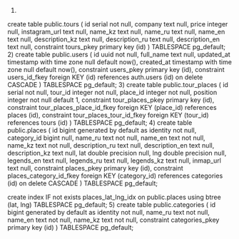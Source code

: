 1) 
create table public.tours (
  id serial not null,
  company text null,
  price integer null,
  instagram_url text null,
  name_kz text null,
  name_ru text null,
  name_en text null,
  description_kz text null,
  description_ru text null,
  description_en text null,
  constraint tours_pkey primary key (id)
) TABLESPACE pg_default;
2)
create table public.users (
  id uuid not null,
  full_name text null,
  updated_at timestamp with time zone null default now(),
  created_at timestamp with time zone null default now(),
  constraint users_pkey primary key (id),
  constraint users_id_fkey foreign KEY (id) references auth.users (id) on delete CASCADE
) TABLESPACE pg_default;
3)
create table public.tour_places (
  id serial not null,
  tour_id integer not null,
  place_id integer not null,
  position integer not null default 1,
  constraint tour_places_pkey primary key (id),
  constraint tour_places_place_id_fkey foreign KEY (place_id) references places (id),
  constraint tour_places_tour_id_fkey foreign KEY (tour_id) references tours (id)
) TABLESPACE pg_default;
4)
create table public.places (
  id bigint generated by default as identity not null,
  category_id bigint null,
  name_ru text not null,
  name_en text not null,
  name_kz text not null,
  description_ru text null,
  description_en text null,
  description_kz text null,
  lat double precision null,
  lng double precision null,
  legends_en text null,
  legends_ru text null,
  legends_kz text null,
  inmap_url text null,
  constraint places_pkey primary key (id),
  constraint places_category_id_fkey foreign KEY (category_id) references categories (id) on delete CASCADE
) TABLESPACE pg_default;

create index IF not exists places_lat_lng_idx on public.places using btree (lat, lng) TABLESPACE pg_default;
5)
create table public.categories (
  id bigint generated by default as identity not null,
  name_ru text not null,
  name_en text not null,
  name_kz text not null,
  constraint categories_pkey primary key (id)
) TABLESPACE pg_default;